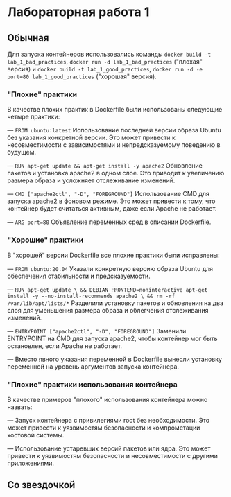 # Лабораторная работа 1
## Обычная
Для запуска контейнеров использовались команды `docker build -t lab_1_bad_practices`, `docker run -d lab_1_bad_practices` ("плохая" версия) и `docker build -t lab_1_good_practices`, `docker run -d -e port=80 lab_1_good_practices` ("хорошая" версия).
### "Плохие" практики
В качестве плохих практик в Dockerfile были использованы следующие четыре практики:

— `FROM ubuntu:latest` Использование последней версии образа Ubuntu без указания конкретной версии. Это может привести к несовместимости с зависимостями и непредсказуемому поведению в будущем.

— `RUN apt-get update && apt-get install -y apache2` Обновление пакетов и установка apache2 в одном слое. Это приводит к увеличению размера образа и усложняет отслеживание изменений.

— `CMD ["apache2ctl", "-D", "FOREGROUND"]` Использование CMD для запуска apache2 в фоновом режиме. Это может привести к тому, что контейнер будет считаться активным, даже если Apache не работает.

— `ARG port=80` Объявление переменных сред в описании Dockerfile.
### "Хорошие" практики
В "хорошей" версии Dockerfile все плохие практики были исправлены:

— `FROM ubuntu:20.04`  Указали конкретную версию образа Ubuntu для обеспечения стабильности и предсказуемости.

— `RUN apt-get update \
    && DEBIAN_FRONTEND=noninteractive apt-get install -y --no-install-recommends apache2 \
    && rm -rf /var/lib/apt/lists/*` Разделили установку пакетов и обновления на два слоя для уменьшения размера образа и облегчения отслеживания изменений.

— `ENTRYPOINT ["apache2ctl", "-D", "FOREGROUND"]` Заменили ENTRYPOINT на CMD для запуска apache2, чтобы контейнер мог быть остановлен, если Apache не работает.

— Вместо явного указания переменной в Dockerfile вынесли установку переменной на уровень аргументов запуска контейнера.
### "Плохие" практики использования контейнера
В качестве примеров "плохого" использования контейнера можно назвать:

— Запуск контейнера с привилегиями root без необходимости. Это может привести к уязвимостям безопасности и компрометации хостовой системы.

— Использование устаревших версий пакетов или ядра. Это может привести к уязвимостям безопасности и несовместимости с другими приложениями.
## Со звездочкой
